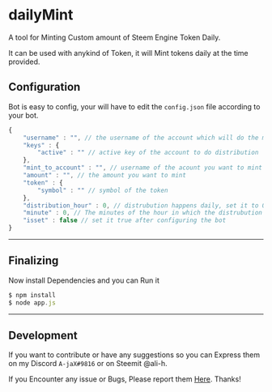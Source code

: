 # dailyMint
A tool for Minting Custom amount of Steem Engine Token Daily.

It can be used with anykind of Token, it will Mint tokens daily at the time provided.

## Configuration
Bot is easy to config, your will have to edit the `config.json` file according to your bot.

```javascript
{
    "username" : "", // the username of the account which will do the mint
    "keys" : {
        "active" : "" // active key of the account to do distribution
    },
    "mint_to_account" : "", // username of the acount you want to mint the tokens to
    "amount" : "", // the amount you want to mint
    "token" : {
        "symbol" : "" // symbol of the token
    },
    "distribution_hour" : 0, // distrubution happens daily, set it to 0 for 12:00 PM 
    "minute" : 0, // The minutes of the hour in which the distrubution should start
    "isset" : false // set it true after configuring the bot
}
```

***

## Finalizing
Now install Dependencies and you can Run it
```javascript
$ npm install
$ node app.js
```

***

## Development
If you want to contribute or have any suggestions so you can Express them on my Discord `A-jaX#9816` or on Steemit @ali-h.

If you Encounter any issue or Bugs, Please report them [Here](https://github.com/alihassanah/PoS-Distribution/issues). Thanks!
